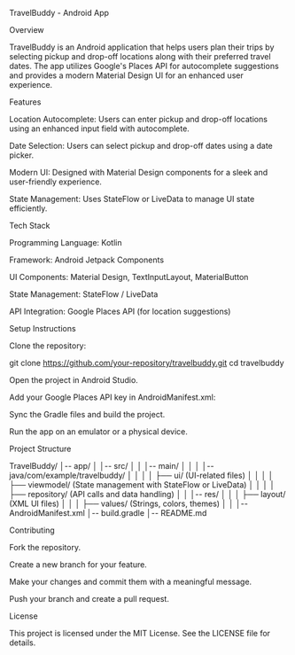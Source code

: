 TravelBuddy - Android App

Overview

TravelBuddy is an Android application that helps users plan their trips by selecting pickup and drop-off locations along with their preferred travel dates. The app utilizes Google's Places API for autocomplete suggestions and provides a modern Material Design UI for an enhanced user experience.

Features

Location Autocomplete: Users can enter pickup and drop-off locations using an enhanced input field with autocomplete.

Date Selection: Users can select pickup and drop-off dates using a date picker.

Modern UI: Designed with Material Design components for a sleek and user-friendly experience.

State Management: Uses StateFlow or LiveData to manage UI state efficiently.

Tech Stack

Programming Language: Kotlin

Framework: Android Jetpack Components

UI Components: Material Design, TextInputLayout, MaterialButton

State Management: StateFlow / LiveData

API Integration: Google Places API (for location suggestions)

Setup Instructions

Clone the repository:

git clone https://github.com/your-repository/travelbuddy.git
cd travelbuddy

Open the project in Android Studio.

Add your Google Places API key in AndroidManifest.xml:

<meta-data
    android:name="com.google.android.geo.API_KEY"
    android:value="YOUR_API_KEY_HERE"/>

Sync the Gradle files and build the project.

Run the app on an emulator or a physical device.

Project Structure

TravelBuddy/
│-- app/
│   │-- src/
│   │   │-- main/
│   │   │   │-- java/com/example/travelbuddy/
│   │   │   │   ├── ui/ (UI-related files)
│   │   │   │   ├── viewmodel/ (State management with StateFlow or LiveData)
│   │   │   │   ├── repository/ (API calls and data handling)
│   │   │-- res/
│   │   │   ├── layout/ (XML UI files)
│   │   │   ├── values/ (Strings, colors, themes)
│   │   │-- AndroidManifest.xml
│-- build.gradle
│-- README.md

Contributing

Fork the repository.

Create a new branch for your feature.

Make your changes and commit them with a meaningful message.

Push your branch and create a pull request.

License

This project is licensed under the MIT License. See the LICENSE file for details.


